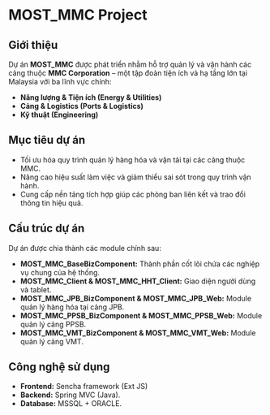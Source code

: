 # **MOST_MMC Project**  

## **Giới thiệu**  
Dự án **MOST_MMC** được phát triển nhằm hỗ trợ quản lý và vận hành các cảng thuộc **MMC Corporation** – một tập đoàn tiện ích và hạ tầng lớn tại Malaysia với ba lĩnh vực chính:  
- **Năng lượng & Tiện ích (Energy & Utilities)**  
- **Cảng & Logistics (Ports & Logistics)**  
- **Kỹ thuật (Engineering)**  

## **Mục tiêu dự án**  
- Tối ưu hóa quy trình quản lý hàng hóa và vận tải tại các cảng thuộc MMC.  
- Nâng cao hiệu suất làm việc và giảm thiểu sai sót trong quy trình vận hành.  
- Cung cấp nền tảng tích hợp giúp các phòng ban liên kết và trao đổi thông tin hiệu quả.  

## **Cấu trúc dự án**  
Dự án được chia thành các module chính sau:  
- **MOST_MMC_BaseBizComponent:** Thành phần cốt lõi chứa các nghiệp vụ chung của hệ thống.  
- **MOST_MMC_Client & MOST_MMC_HHT_Client:** Giao diện người dùng và tablet.  
- **MOST_MMC_JPB_BizComponent & MOST_MMC_JPB_Web:** Module quản lý hàng hóa tại cảng JPB.  
- **MOST_MMC_PPSB_BizComponent & MOST_MMC_PPSB_Web:** Module quản lý cảng PPSB.  
- **MOST_MMC_VMT_BizComponent & MOST_MMC_VMT_Web:** Module quản lý cảng VMT.  

## **Công nghệ sử dụng**  
- **Frontend:** Sencha framework (Ext JS)  
- **Backend:** Spring MVC (Java).  
- **Database:** MSSQL + ORACLE.  
